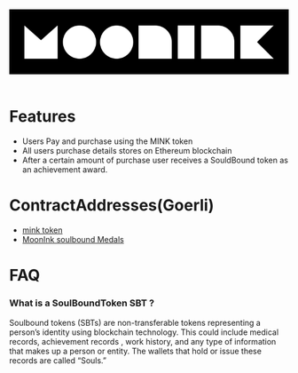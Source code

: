 <br/>
<br/>
<img src='./frontEnd/src/assets/svg/readme-banner.svg' alt="banner"></img>
<br/>
<br/>

# Features
- Users Pay and purchase using the MINK token
- All users purchase details stores on Ethereum blockchain
- After a certain amount of purchase user receives a SouldBound token as an achievement award.

# ContractAddresses(Goerli)
- <a href="https://goerli.etherscan.io/address/0x2B8C1DCdc986e50e3Fb1c29F6c118535a5Cc4e42">mink token</a>
- <a href="https://goerli.etherscan.io/address/0x748D5504958D86A0E18682aeED90f7EB45238B0F">MoonInk soulbound Medals</a>



# FAQ

### What is a SoulBoundToken SBT ? 
  Soulbound tokens (SBTs) are non-transferable tokens representing a person’s identity using blockchain technology.
  This could include medical records, achievement records , work history, and any type of information that makes up a person or entity. The wallets that hold or issue     these records are called “Souls.”
